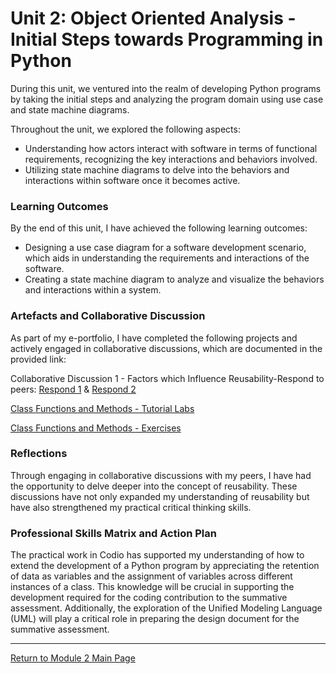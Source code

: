# Unit 2: Object Oriented Analysis - Initial Steps towards Programming in Python

During this unit, we ventured into the realm of developing Python programs by taking the initial steps and analyzing the program domain using use case and state machine diagrams.

Throughout the unit, we explored the following aspects:
 - Understanding how actors interact with software in terms of functional requirements, recognizing the key interactions and behaviors involved.
 - Utilizing state machine diagrams to delve into the behaviors and interactions within software once it becomes active.

### Learning Outcomes
By the end of this unit, I have achieved the following learning outcomes:
 - Designing a use case diagram for a software development scenario, which aids in understanding the requirements and interactions of the software.
 - Creating a state machine diagram to analyze and visualize the behaviors and interactions within a system.
   
### Artefacts and Collaborative Discussion
As part of my e-portfolio, I have completed the following projects and actively engaged in collaborative discussions, which are documented in the provided link:

Collaborative Discussion 1 - Factors which Influence Reusability-Respond to peers: [Respond 1](https://helenhelene.github.io/eportfolio/pdf/Module02_Discussion1_Respond1.pdf) & 
[Respond 2](https://helenhelene.github.io/eportfolio/pdf/Module02_Discussion1_Respond2.pdf)

[Class Functions and Methods - Tutorial Labs](OOP_Unit02_TutorialLab.md)

[Class Functions and Methods - Exercises](OOP_Unit02_CodioEx.md)
  
### Reflections
Through engaging in collaborative discussions with my peers, I have had the opportunity to delve deeper into the concept of reusability. These discussions have not only expanded my understanding of reusability but have also strengthened my practical critical thinking skills.

### Professional Skills Matrix and Action Plan
The practical work in Codio has supported my understanding of how to extend the development of a Python program by appreciating the retention of data as variables and the assignment of variables across different instances of a class. This knowledge will be crucial in supporting the development required for the coding contribution to the summative assessment. Additionally, the exploration of the Unified Modeling Language (UML) will play a critical role in preparing the design document for the summative assessment.

---

[Return to Module 2 Main Page](OOP.md)
